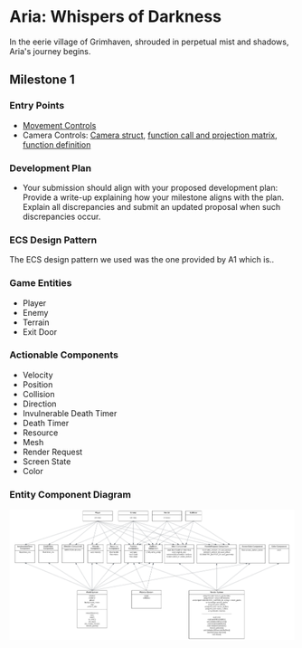 # Aria: Whispers of Darkness
In the eerie village of Grimhaven, shrouded in perpetual mist and shadows, Aria's journey begins. 

## Milestone 1
### Entry Points
- [Movement Controls](https://github.students.cs.ubc.ca/CPSC427-2023W-T1/Team06Aria/blob/0d59974eadc6cf1e6482af4443dfe1ed5fba9fb9/src/world_system.cpp#L270)
- Camera Controls: [Camera struct](https://github.students.cs.ubc.ca/CPSC427-2023W-T1/Team06Aria/blob/d37c69f8169b5c6068eda0682ba48fa821cc33ef/src/common.hpp#L51),  [function call and projection matrix](https://github.students.cs.ubc.ca/CPSC427-2023W-T1/Team06Aria/blob/d37c69f8169b5c6068eda0682ba48fa821cc33ef/src/render_system.cpp#L205), [function definition](https://github.students.cs.ubc.ca/CPSC427-2023W-T1/Team06Aria/blob/d37c69f8169b5c6068eda0682ba48fa821cc33ef/src/common.cpp#L24)

### Development Plan
- Your submission should align with your proposed development plan: Provide a write-up explaining how your milestone aligns with the plan. Explain all discrepancies and submit an updated proposal when such discrepancies occur.

### ECS Design Pattern
The ECS design pattern we used was the one provided by A1 which is..

### Game Entities
- Player
- Enemy
- Terrain
- Exit Door

### Actionable Components
- Velocity
- Position
- Collision
- Direction
- Invulnerable Death Timer
- Death Timer
- Resource
- Mesh
- Render Request
- Screen State
- Color

### Entity Component Diagram
![ECS diagram](docu/images/M1_ECS_diagram.png)
